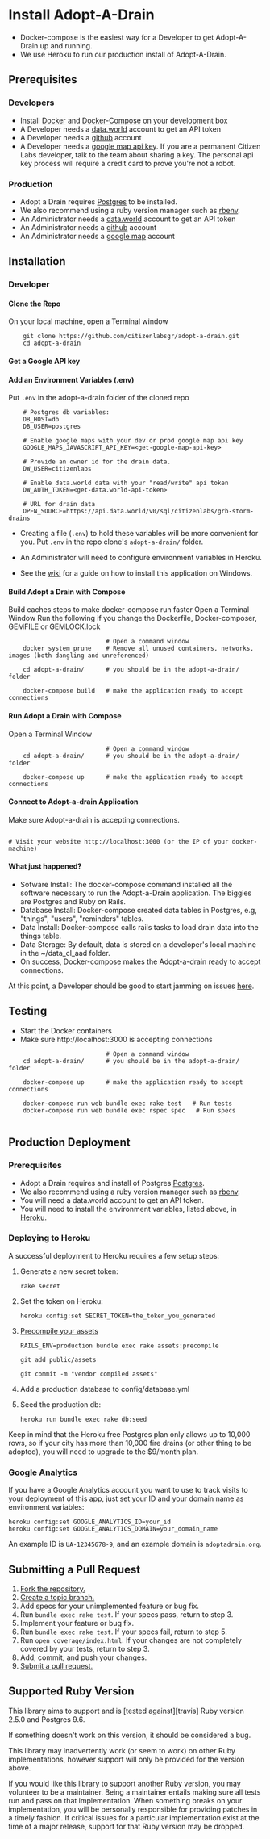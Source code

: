 # Install Adopt-A-Drain
* Docker-compose is the easiest way for a Developer to get Adopt-A-Drain up and running.
* We use Heroku to run our production install of Adopt-A-Drain.

## Prerequisites

### Developers

* Install [Docker](https://www.docker.com/get-started) and [Docker-Compose](https://docs.docker.com/compose/install/) on your development box
* A Developer needs a [data.world](https://data.world) account to get an API token 
* A Developer needs a  [github](https://github.com) account
* A Developer needs a [google map api key](https://developers.google.com/maps/documentation/javascript/get-api-key). If you are a permanent Citizen Labs developer, talk to the team about sharing a key. The personal api key process will require a credit card to prove you're not a robot. 

### Production
* Adopt a Drain requires [Postgres](http://www.postgresql.org/) to be installed.
* We also recommend using a ruby version manager such as [rbenv](https://github.com/rbenv/rbenv).
* An Administrator needs a [data.world](https://data.world) account to get an API token 
* An Administrator needs a  [github](https://github.com) account
* An Administrator needs a [google map](https://cloud.google.com/maps-platform/) account

## Installation
### Developer
#### Clone the Repo
On your local machine, open a Terminal window
```
    git clone https://github.com/citizenlabsgr/adopt-a-drain.git
    cd adopt-a-drain
```

#### Get a Google API key 


#### Add an Environment Variables (.env)
Put `.env` in the adopt-a-drain folder of the cloned repo
```
    # Postgres db variables:
    DB_HOST=db
    DB_USER=postgres

    # Enable google maps with your dev or prod google map api key
    GOOGLE_MAPS_JAVASCRIPT_API_KEY=<get-google-map-api-key>

    # Provide an owner id for the drain data.
    DW_USER=citizenlabs

    # Enable data.world data with your "read/write" api token
    DW_AUTH_TOKEN=<get-data.world-api-token> 

    # URL for drain data
    OPEN_SOURCE=https://api.data.world/v0/sql/citizenlabs/grb-storm-drains
```
* Creating a file (`.env`) to hold these variables will be more convenient for you. Put `.env` in the repo clone's `adopt-a-drain/` folder.
* An Administrator will need to configure environment variables in Heroku.

* See the [wiki](https://github.com/citizenlabsgr/adopt-a-drain/wiki/Windows-Development-Environment) for a guide on how to install this application on Windows.



#### Build Adopt a Drain with Compose
Build caches steps to make docker-compose run faster 
Open a Terminal Window
Run the following if you change the Dockerfile, Docker-composer, GEMFILE or GEMLOCK.lock
```
                           # Open a command window
    docker system prune    # Remove all unused containers, networks, images (both dangling and unreferenced) 

    cd adopt-a-drain/      # you should be in the adopt-a-drain/ folder

    docker-compose build   # make the application ready to accept connections

```

#### Run Adopt a Drain with Compose
Open a Terminal Window
```    
                           # Open a command window
    cd adopt-a-drain/      # you should be in the adopt-a-drain/ folder

    docker-compose up      # make the application ready to accept connections

```

#### Connect to Adopt-a-drain Application
Make sure Adopt-a-drain is accepting connections.
```

# Visit your website http://localhost:3000 (or the IP of your docker-machine)
```

#### What just happened? 
* Sofware Install: The docker-compose command installed all the software necessary to run the Adopt-a-Drain application. The biggies are Postgres and Ruby on Rails.   
* Database Install: Docker-compose created data tables in Postgres, e.g,  "things", "users", "reminders" tables.
* Data Install: Docker-compose calls rails tasks to load drain data into the things table.
* Data Storage: By default, data is stored on a developer's local machine in the ~/data_cl_aad folder.
* On success, Docker-compose makes the Adopt-a-drain ready to accept connections.

At this point, a Developer should be good to start jamming on issues [here](https://github.com/citizenlabsgr/adopt-a-drain/issues).

## Testing
* Start the Docker containers 
* Make sure http://localhost:3000 is accepting connections
```
                           # Open a command window
    cd adopt-a-drain/      # you should be in the adopt-a-drain/ folder

    docker-compose up      # make the application ready to accept connections    

    docker-compose run web bundle exec rake test   # Run tests
    docker-compose run web bundle exec rspec spec   # Run specs
    
```



## Production Deployment

### Prerequisites
* Adopt a Drain requires and install of Postgres [Postgres](http://www.postgresql.org/).
* We also recommend using a ruby version manager such as [rbenv](https://github.com/rbenv/rbenv).
* You will need a data.world account to get an API token.
* You will need to install the environment variables, listed above, in [Heroku]().

### Deploying to Heroku
A successful deployment to Heroku requires a few setup steps:

1. Generate a new secret token:

    ```
    rake secret
    ```

2. Set the token on Heroku:

    ```
    heroku config:set SECRET_TOKEN=the_token_you_generated
    ```

3. [Precompile your assets](https://devcenter.heroku.com/articles/rails3x-asset-pipeline-cedar)

    ```
    RAILS_ENV=production bundle exec rake assets:precompile

    git add public/assets

    git commit -m "vendor compiled assets"
    ```

4. Add a production database to config/database.yml

5. Seed the production db:

    `heroku run bundle exec rake db:seed`

Keep in mind that the Heroku free Postgres plan only allows up to 10,000 rows,
so if your city has more than 10,000 fire drains (or other thing to be
adopted), you will need to upgrade to the $9/month plan.

### Google Analytics
If you have a Google Analytics account you want to use to track visits to your
deployment of this app, just set your ID and your domain name as environment
variables:

    heroku config:set GOOGLE_ANALYTICS_ID=your_id
    heroku config:set GOOGLE_ANALYTICS_DOMAIN=your_domain_name

An example ID is `UA-12345678-9`, and an example domain is `adoptadrain.org`.




## Submitting a Pull Request
1. [Fork the repository.][fork]
2. [Create a topic branch.][branch]
3. Add specs for your unimplemented feature or bug fix.
4. Run `bundle exec rake test`. If your specs pass, return to step 3.
5. Implement your feature or bug fix.
6. Run `bundle exec rake test`. If your specs fail, return to step 5.
7. Run `open coverage/index.html`. If your changes are not completely covered
   by your tests, return to step 3.
8. Add, commit, and push your changes.
9. [Submit a pull request.][pr]

[fork]: http://help.github.com/fork-a-repo/
[branch]: https://guides.github.com/introduction/flow/
[pr]: http://help.github.com/send-pull-requests/

## Supported Ruby Version
This library aims to support and is [tested against][travis] Ruby version 2.5.0
and Postgres 9.6.

If something doesn't work on this version, it should be considered a bug.

This library may inadvertently work (or seem to work) on other Ruby
implementations, however support will only be provided for the version above.

If you would like this library to support another Ruby version, you may
volunteer to be a maintainer. Being a maintainer entails making sure all tests
run and pass on that implementation. When something breaks on your
implementation, you will be personally responsible for providing patches in a
timely fashion. If critical issues for a particular implementation exist at the
time of a major release, support for that Ruby version may be dropped.
